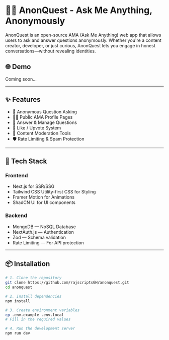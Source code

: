 # 🕵️‍♂️ AnonQuest - Ask Me Anything, Anonymously

AnonQuest is an open-source AMA (Ask Me Anything) web app that allows users to ask and answer questions anonymously. Whether you're a content creator, developer, or just curious, AnonQuest lets you engage in honest conversations—without revealing identities.

## 🌐 Demo

Coming soon...

---

## ✨ Features

- 🔐 Anonymous Question Asking
- 🧑‍💻 Public AMA Profile Pages
- 💬 Answer & Manage Questions
- 🧾 Like / Upvote System
- 🚨 Content Moderation Tools
- 🛡️ Rate Limiting & Spam Protection

---

## 🚀 Tech Stack

### Frontend

- Next.js for SSR/SSG
- Tailwind CSS  Utility-first CSS for Styling
- Framer Motion for Animations
- ShadCN UI for UI components

### Backend

- MongoDB — NoSQL Database
- NextAuth.js — Authentication
- Zod — Schema validation
- Rate Limiting — For API protection

---

## 📦 Installation

```bash
# 1. Clone the repository
git clone https://github.com/rajscriptsGH/anonquest.git
cd anonquest

# 2. Install dependencies
npm install

# 3. Create environment variables
cp .env.example .env.local
# Fill in the required values

# 4. Run the development server
npm run dev

